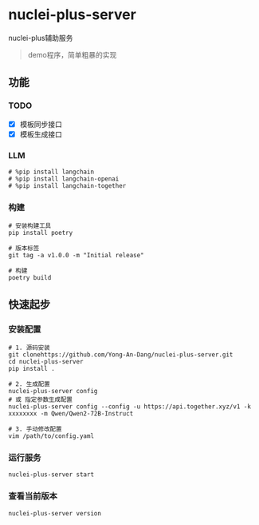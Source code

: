 # nuclei-plus-server

nuclei-plus辅助服务

> demo程序，简单粗暴的实现

## 功能

### TODO

- [x] 模板同步接口
- [x] 模板生成接口

### LLM

```shell
# %pip install langchain
# %pip install langchain-openai
# %pip install langchain-together
```

### 构建

```shell
# 安装构建工具
pip install poetry

# 版本标签
git tag -a v1.0.0 -m "Initial release"

# 构建
poetry build
```

## 快速起步

### 安装配置

```shell
# 1. 源码安装
git clonehttps://github.com/Yong-An-Dang/nuclei-plus-server.git
cd nuclei-plus-server
pip install .

# 2. 生成配置
nuclei-plus-server config
# 或 指定参数生成配置
nuclei-plus-server config --config -u https://api.together.xyz/v1 -k xxxxxxxx -m Qwen/Qwen2-72B-Instruct

# 3. 手动修改配置
vim /path/to/config.yaml
```

### 运行服务

```shell
nuclei-plus-server start
```

### 查看当前版本

```shell
nuclei-plus-server version
```
